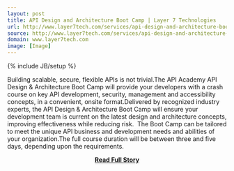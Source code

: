 ```yaml
---
layout: post
title: API Design and Architecture Boot Camp | Layer 7 Technologies
url: http://www.layer7tech.com/services/api-design-and-architecture-boot-camp
source: http://www.layer7tech.com/services/api-design-and-architecture-boot-camp
domain: www.layer7tech.com
image: [Image]
---
```

{% include JB/setup %}<p>Building scalable, secure, flexible APIs is not trivial.The API Academy API Design & Architecture Boot Camp will provide your developers with a crash course on key API development, security, management and accessibility concepts, in a convenient, onsite format.Delivered by recognized industry experts, the API Design & Architecture Boot Camp will ensure your development team is current on the latest design and architecture concepts, improving effectiveness while reducing risk. 
 The Boot Camp can be tailored to meet the unique API business and development needs and abilities of your organization.The full course duration will be between three and five days, depending upon the requirements.</p>
<center><p><a href="http://www.layer7tech.com/services/api-design-and-architecture-boot-camp" style='padding:25px; font-sze:18px; font-weight: bold;'>Read Full Story</a></p></center>
